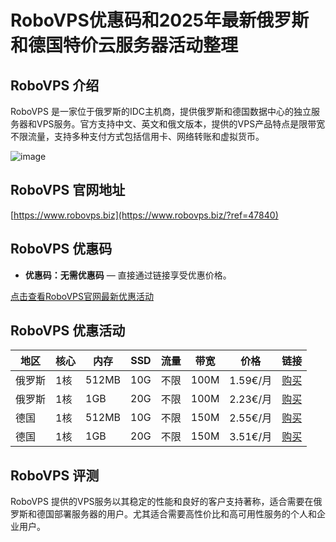# RoboVPS优惠码和2025年最新俄罗斯和德国特价云服务器活动整理

## RoboVPS 介绍
RoboVPS 是一家位于俄罗斯的IDC主机商，提供俄罗斯和德国数据中心的独立服务器和VPS服务。官方支持中文、英文和俄文版本，提供的VPS产品特点是限带宽不限流量，支持多种支付方式包括信用卡、网络转账和虚拟货币。

![image](https://github.com/qing6463/RoboVPS/assets/167746095/d7428284-17d6-408d-82ae-8611eb767cc4)

## RoboVPS 官网地址
[https://www.robovps.biz](https://www.robovps.biz/?ref=47840)

## RoboVPS 优惠码
- **优惠码：无需优惠码** — 直接通过链接享受优惠价格。

[点击查看RoboVPS官网最新优惠活动](https://www.robovps.biz/?ref=47840)

## RoboVPS 优惠活动
| 地区   | 核心 | 内存  | SSD  | 流量 | 带宽  | 价格       | 链接                                         |
|--------|------|-------|------|------|-------|------------|---------------------------------------------|
| 俄罗斯 | 1核  | 512MB | 10G  | 不限 | 100M  | 1.59€/月   | [购买](https://www.robovps.biz/?ref=47840)  |
| 俄罗斯 | 1核  | 1GB   | 20G  | 不限 | 100M  | 2.23€/月   | [购买](https://www.robovps.biz/?ref=47840)  |
| 德国   | 1核  | 512MB | 10G  | 不限 | 150M  | 2.55€/月   | [购买](https://www.robovps.biz/?ref=47840)  |
| 德国   | 1核  | 1GB   | 20G  | 不限 | 150M  | 3.51€/月   | [购买](https://www.robovps.biz/?ref=47840)  |

## RoboVPS 评测
RoboVPS 提供的VPS服务以其稳定的性能和良好的客户支持著称，适合需要在俄罗斯和德国部署服务器的用户。尤其适合需要高性价比和高可用性服务的个人和企业用户。
